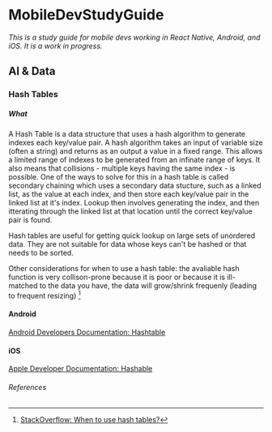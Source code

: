 # MobileDevStudyGuide

*This is a study guide for mobile devs working in React Native, Android, and iOS. It is a work in progress.*

## Al & Data

### Hash Tables

##### What
A Hash Table is a data structure that uses a hash algorithm to generate indexes each key/value pair. A hash algorithm takes an input of variable size (often a string) and returns as an output a value in a fixed range. This allows a limited range of indexes to be generated from an infinate range of keys. It also means that collisions - multiple keys having the same index - is possible. One of the ways to solve for this in a hash table is called secondary chaining which uses a secondary data stucture, such as a linked list, as the value at each index, and then store each key/value pair in the linked list at it's index. Lookup then involves generating the index, and then itterating through the linked list at that location until the correct key/value pair is found.

Hash tables are useful for getting quick lookup on large sets of unordered data. They are not suitable for data whose keys can't be hashed or that needs to be sorted.

Other considerations for when to use a hash table: the avaliable hash function is very collison-prone because it is poor or because it is ill-matched to the data you have, the data will grow/shrink frequenly (leading to frequent resizing) [^1]

#### Android
[Android Developers Documentation: Hashtable](https://developer.android.com/reference/java/util/Hashtable)

#### iOS
[Apple Developer Documentation: Hashable](https://developer.apple.com/documentation/swift/hashable)

###### References
[^1]: [StackOverflow: When to use hash tables?](https://stackoverflow.com/questions/36189665/when-to-use-hash-tables)
